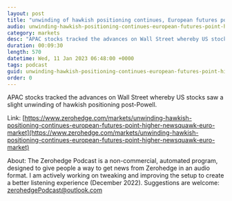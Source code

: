 ```yaml
---
layout: post
title: "unwinding of hawkish positioning continues, European futures point higher - Newsquawk Euro Market Open"
audio: unwinding-hawkish-positioning-continues-european-futures-point-higher-newsquawk-euro-market-0
category: markets
desc: "APAC stocks tracked the advances on Wall Street whereby US stocks saw a slight unwinding of hawkish positioning post-Powell."
duration: 00:09:30
length: 570
datetime: Wed, 11 Jan 2023 06:48:00 +0000
tags: podcast
guid: unwinding-hawkish-positioning-continues-european-futures-point-higher-newsquawk-euro-market-0
order: 0
---
```

APAC stocks tracked the advances on Wall Street whereby US stocks saw a slight unwinding of hawkish positioning post-Powell.

Link: [https://www.zerohedge.com/markets/unwinding-hawkish-positioning-continues-european-futures-point-higher-newsquawk-euro-market](https://www.zerohedge.com/markets/unwinding-hawkish-positioning-continues-european-futures-point-higher-newsquawk-euro-market)

About: The Zerohedge Podcast is a non-commercial, automated program, designed to give people a way to get news from Zerohedge in an audio format.  I am actively working on tweaking and improving the setup to create a better listening experience (December 2022).  Suggestions are welcome: [zerohedgePodcast@outlook.com](mailto:zerohedgePodcast@outlook.com)